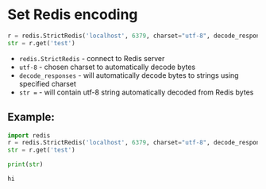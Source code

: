 # Set Redis encoding

```python
r = redis.StrictRedis('localhost', 6379, charset="utf-8", decode_responses=True)
str = r.get('test')
```

- `redis.StrictRedis` - connect to Redis server
- `utf-8` - chosen charset to automatically decode bytes
- `decode_responses` - will automatically decode bytes to strings using specified charset
- `str =` - will contain utf-8 string automatically decoded from Redis bytes

## Example: 
```python
import redis
r = redis.StrictRedis('localhost', 6379, charset="utf-8", decode_responses=True)
str = r.get('test')

print(str)
```
```
hi

```

